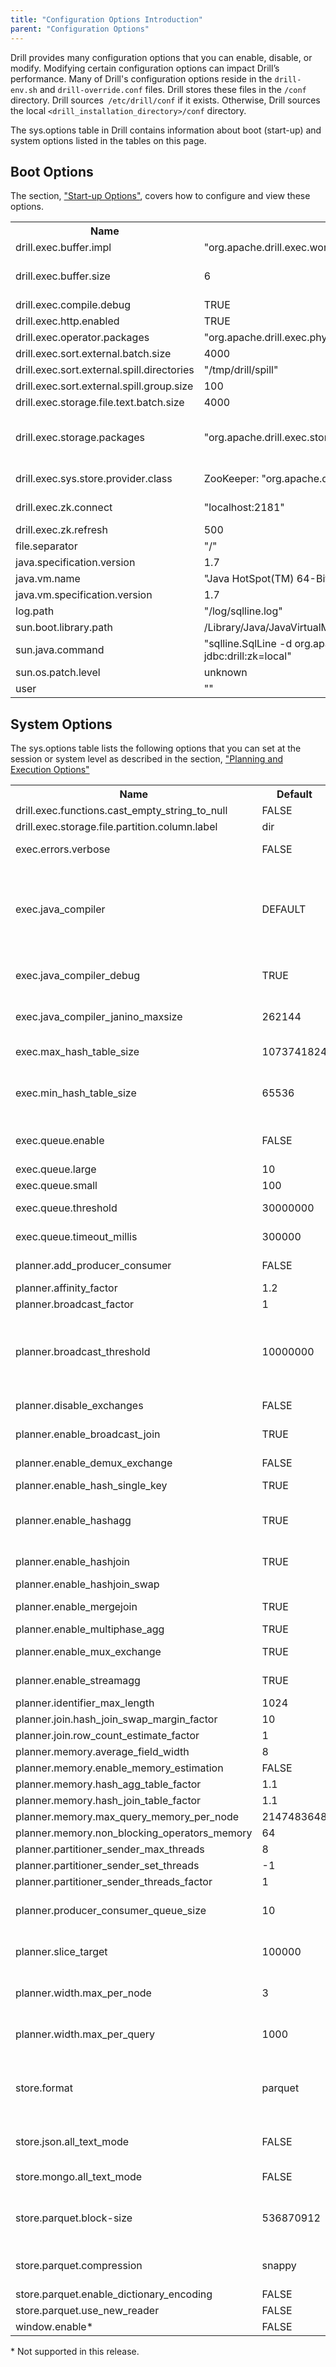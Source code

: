 ```yaml
---
title: "Configuration Options Introduction"
parent: "Configuration Options"
---
```

Drill provides many configuration options that you can enable, disable, or
modify. Modifying certain configuration options can impact Drill’s
performance. Many of Drill's configuration options reside in the `drill-
env.sh` and `drill-override.conf` files. Drill stores these files in the
`/conf` directory. Drill sources` /etc/drill/conf` if it exists. Otherwise,
Drill sources the local `<drill_installation_directory>/conf` directory.

The sys.options table in Drill contains information about boot (start-up) and system options listed in the tables on this page. 

## Boot Options
The section, ["Start-up Options"]({{site.baseurl}}/docs/start-up-options), covers how to configure and view these options. 

<table>
  <tr>
    <th>Name</th>
    <th>Default</th>
    <th>Comments</th>
  </tr>
  <tr>
    <td>drill.exec.buffer.impl</td>
    <td>"org.apache.drill.exec.work.batch.UnlimitedRawBatchBuffer"</td>
    <td></td>
  </tr>
  <tr>
    <td>drill.exec.buffer.size</td>
    <td>6</td>
    <td>Available memory in terms of record batches to hold data downstream of an operation. Increase this value to increase query speed.</td>
  </tr>
  <tr>
    <td>drill.exec.compile.debug</td>
    <td>TRUE</td>
    <td></td>
  </tr>
  <tr>
    <td>drill.exec.http.enabled</td>
    <td>TRUE</td>
    <td></td>
  </tr>
  <tr>
    <td>drill.exec.operator.packages</td>
    <td>"org.apache.drill.exec.physical.config"</td>
    <td></td>
  </tr>
  <tr>
    <td>drill.exec.sort.external.batch.size</td>
    <td>4000</td>
    <td></td>
  </tr>
  <tr>
    <td>drill.exec.sort.external.spill.directories</td>
    <td>"/tmp/drill/spill"</td>
    <td>Determines which directory to use for spooling</td>
  </tr>
  <tr>
    <td>drill.exec.sort.external.spill.group.size</td>
    <td>100</td>
    <td></td>
  </tr>
  <tr>
    <td>drill.exec.storage.file.text.batch.size</td>
    <td>4000</td>
    <td></td>
  </tr>
  <tr>
    <td>drill.exec.storage.packages</td>
    <td>"org.apache.drill.exec.store" "org.apache.drill.exec.store.mock"</td>
    <td>Ignore or include this module, including supplementary configuraiton information when scanning the class path scanning. This file is in [HOCON format](https://github.com/typesafehub/config/blob/master/HOCON.md).</td>
  </tr>
  <tr>
    <td>drill.exec.sys.store.provider.class</td>
    <td>ZooKeeper: "org.apache.drill.exec.store.sys.zk.ZkPStoreProvider"</td>
    <td>The Pstore (Persistent Configuration Storage) provider to use. The Pstore holds configuration and profile data.</td>
  </tr>
  <tr>
    <td>drill.exec.zk.connect</td>
    <td>"localhost:2181"</td>
    <td>The ZooKeeper quorum that Drill uses to connect to data sources. Configure on each Drillbit node.</td>
  </tr>
  <tr>
    <td>drill.exec.zk.refresh</td>
    <td>500</td>
    <td></td>
  </tr>
  <tr>
    <td>file.separator</td>
    <td>"/"</td>
    <td></td>
  </tr>
  <tr>
    <td>java.specification.version</td>
    <td>1.7</td>
    <td></td>
  </tr>
  <tr>
    <td>java.vm.name</td>
    <td>"Java HotSpot(TM) 64-Bit Server VM"</td>
    <td></td>
  </tr>
  <tr>
    <td>java.vm.specification.version</td>
    <td>1.7</td>
    <td></td>
  </tr>
  <tr>
    <td>log.path</td>
    <td>"/log/sqlline.log"</td>
    <td></td>
  </tr>
  <tr>
    <td>sun.boot.library.path</td>
    <td>/Library/Java/JavaVirtualMachines/jdk1.7.0_71.jdk/Contents/Home/jre/lib</td>
    <td></td>
  </tr>
  <tr>
    <td>sun.java.command</td>
    <td>"sqlline.SqlLine -d org.apache.drill.jdbc.Driver --maxWidth=10000 -u jdbc:drill:zk=local"</td>
    <td></td>
  </tr>
  <tr>
    <td>sun.os.patch.level</td>
    <td>unknown</td>
    <td></td>
  </tr>
  <tr>
    <td>user</td>
    <td>""</td>
    <td></td>
  </tr>
</table>

## System Options
The sys.options table lists the following options that you can set at the session or system level as described in the section, ["Planning and Execution Options"]({{site.baseurl}}/docs/planning-and-execution-options) 

<table>
  <tr>
    <th>Name</th>
    <th>Default</th>
    <th>Comments</th>
  </tr>
  <tr>
    <td>drill.exec.functions.cast_empty_string_to_null</td>
    <td>FALSE</td>
    <td></td>
  </tr>
  <tr>
    <td>drill.exec.storage.file.partition.column.label</td>
    <td>dir</td>
    <td>Accepts a string input.</td>
  </tr>
  <tr>
    <td>exec.errors.verbose</td>
    <td>FALSE</td>
    <td>Toggles verbose output of executable error messages</td>
  </tr>
  <tr>
    <td>exec.java_compiler</td>
    <td>DEFAULT</td>
    <td>Switches between DEFAULT, JDK, and JANINO mode for the current session. Uses Janino by default for generated source code of less than exec.java_compiler_janino_maxsize; otherwise, switches to the JDK compiler.</td>
  </tr>
  <tr>
    <td>exec.java_compiler_debug</td>
    <td>TRUE</td>
    <td>Toggles the output of debug-level compiler error messages in runtime generated code.</td>
  </tr>
  <tr>
    <td>exec.java_compiler_janino_maxsize</td>
    <td>262144</td>
    <td>See the exec.java_compiler option comment. Accepts inputs of type LONG.</td>
  </tr>
  <tr>
    <td>exec.max_hash_table_size</td>
    <td>1073741824</td>
    <td>Ending size for hash tables. Range: 0 - 1073741824</td>
  </tr>
  <tr>
    <td>exec.min_hash_table_size</td>
    <td>65536</td>
    <td>Starting size for hash tables. Increase according to available memory to improve performance. Range: 0 - 1073741824</td>
  </tr>
  <tr>
    <td>exec.queue.enable</td>
    <td>FALSE</td>
    <td>Changes the state of query queues to control the number of queries that run simultaneously.</td>
  </tr>
  <tr>
    <td>exec.queue.large</td>
    <td>10</td>
    <td>Range: 0-1000</td>
  </tr>
  <tr>
    <td>exec.queue.small</td>
    <td>100</td>
    <td>Range: 0-1001</td>
  </tr>
  <tr>
    <td>exec.queue.threshold</td>
    <td>30000000</td>
    <td>Range: 0-9223372036854775807</td>
  </tr>
  <tr>
    <td>exec.queue.timeout_millis</td>
    <td>300000</td>
    <td>Range: 0-9223372036854775807</td>
  </tr>
  <tr>
    <td>planner.add_producer_consumer</td>
    <td>FALSE</td>
    <td>Increase prefetching of data from disk. Disable for in-memory reads.</td>
  </tr>
  <tr>
    <td>planner.affinity_factor</td>
    <td>1.2</td>
    <td>Accepts inputs of type DOUBLE.</td>
  </tr>
  <tr>
    <td>planner.broadcast_factor</td>
    <td>1</td>
    <td></td>
  </tr>
  <tr>
    <td>planner.broadcast_threshold</td>
    <td>10000000</td>
    <td>Threshold in number of rows that triggers a broadcast join for a query if the right side of the join contains fewer rows than the threshold. Avoids broadcasting too many rows to join. Range: 0-2147483647</td>
  </tr>
  <tr>
    <td>planner.disable_exchanges</td>
    <td>FALSE</td>
    <td>Toggles the state of hashing to a random exchange.</td>
  </tr>
  <tr>
    <td>planner.enable_broadcast_join</td>
    <td>TRUE</td>
    <td>Changes the state of aggregation and join operators. Do not disable.</td>
  </tr>
  <tr>
    <td>planner.enable_demux_exchange</td>
    <td>FALSE</td>
    <td>Toggles the state of hashing to a demulitplexed exchange.</td>
  </tr>
  <tr>
    <td>planner.enable_hash_single_key</td>
    <td>TRUE</td>
    <td></td>
  </tr>
  <tr>
    <td>planner.enable_hashagg</td>
    <td>TRUE</td>
    <td>Enable hash aggregation; otherwise, Drill does a sort-based aggregation. Does not write to disk. Enable is recommended.</td>
  </tr>
  <tr>
    <td>planner.enable_hashjoin</td>
    <td>TRUE</td>
    <td>Enable the memory hungry hash join. Does not write to disk.</td>
  </tr>
  <tr>
    <td>planner.enable_hashjoin_swap</td>
    <td></td>
    <td></td>
  </tr>
  <tr>
    <td>planner.enable_mergejoin</td>
    <td>TRUE</td>
    <td>Sort-based operation. Writes to disk.</td>
  </tr>
  <tr>
    <td>planner.enable_multiphase_agg</td>
    <td>TRUE</td>
    <td></td>
  </tr>
  <tr>
    <td>planner.enable_mux_exchange</td>
    <td>TRUE</td>
    <td>Toggles the state of hashing to a multiplexed exchange.</td>
  </tr>
  <tr>
    <td>planner.enable_streamagg</td>
    <td>TRUE</td>
    <td>Sort-based operation. Writes to disk.</td>
  </tr>
  <tr>
    <td>planner.identifier_max_length</td>
    <td>1024</td>
    <td></td>
  </tr>
  <tr>
    <td>planner.join.hash_join_swap_margin_factor</td>
    <td>10</td>
    <td></td>
  </tr>
  <tr>
    <td>planner.join.row_count_estimate_factor</td>
    <td>1</td>
    <td></td>
  </tr>
  <tr>
    <td>planner.memory.average_field_width</td>
    <td>8</td>
    <td></td>
  </tr>
  <tr>
    <td>planner.memory.enable_memory_estimation</td>
    <td>FALSE</td>
    <td></td>
  </tr>
  <tr>
    <td>planner.memory.hash_agg_table_factor</td>
    <td>1.1</td>
    <td></td>
  </tr>
  <tr>
    <td>planner.memory.hash_join_table_factor</td>
    <td>1.1</td>
    <td></td>
  </tr>
  <tr>
    <td>planner.memory.max_query_memory_per_node</td>
    <td>2147483648</td>
    <td></td>
  </tr>
  <tr>
    <td>planner.memory.non_blocking_operators_memory</td>
    <td>64</td>
    <td>Range: 0-2048</td>
  </tr>
  <tr>
    <td>planner.partitioner_sender_max_threads</td>
    <td>8</td>
    <td></td>
  </tr>
  <tr>
    <td>planner.partitioner_sender_set_threads</td>
    <td>-1</td>
    <td></td>
  </tr>
  <tr>
    <td>planner.partitioner_sender_threads_factor</td>
    <td>1</td>
    <td></td>
  </tr>
  <tr>
    <td>planner.producer_consumer_queue_size</td>
    <td>10</td>
    <td>How much data to prefetch from disk (in record batches) out of band of query execution</td>
  </tr>
  <tr>
    <td>planner.slice_target</td>
    <td>100000</td>
    <td>The number of records manipulated within a fragment before Drill parallelizes operations.</td>
  </tr>
  <tr>
    <td>planner.width.max_per_node</td>
    <td>3</td>
    <td>The maximum degree of distribution of a query across cores and cluster nodes.</td>
  </tr>
  <tr>
    <td>planner.width.max_per_query</td>
    <td>1000</td>
    <td>Same as max per node but applies to the query as executed by the entire cluster.</td>
  </tr>
  <tr>
    <td>store.format</td>
    <td>parquet</td>
    <td>Output format for data written to tables with the CREATE TABLE AS (CTAS) command. Allowed values are parquet, json, or text. Allowed values: 0, -1, 1000000</td>
  </tr>
  <tr>
    <td>store.json.all_text_mode</a></td>
    <td>FALSE</td>
    <td>Drill reads all data from the JSON files as VARCHAR. Prevents schema change errors.</td>
  </tr>
  <tr>
    <td>store.mongo.all_text_mode</td>
    <td>FALSE</td>
    <td>Similar to store.json.all_text_mode for MongoDB.</td>
  </tr>
  <tr>
    <td>store.parquet.block-size</a></td>
    <td>536870912</td>
    <td>Sets the size of a Parquet row group to the number of bytes less than or equal to the block size of MFS, HDFS, or the file system.</td>
  </tr>
  <tr>
    <td>store.parquet.compression</td>
    <td>snappy</td>
    <td>Compression type for storing Parquet output. Allowed values: snappy, gzip, none</td>
  </tr>
  <tr>
    <td>store.parquet.enable_dictionary_encoding</td>
    <td>FALSE</td>
    <td></td>
  </tr>
  <tr>
    <td>store.parquet.use_new_reader</td>
    <td>FALSE</td>
    <td></td>
  </tr>
  <tr>
    <td>window.enable*</td>
    <td>FALSE</td>
    <td></td>
  </tr>
</table>

\* Not supported in this release.

